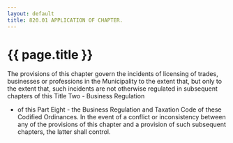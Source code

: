 ```yaml
---
layout: default 
title: 820.01 APPLICATION OF CHAPTER.
---
```


{{ page.title }}
================

The provisions of this chapter govern the incidents of licensing of
trades, businesses or professions in the Municipality to the extent
that, but only to the extent that, such incidents are not otherwise
regulated in subsequent chapters of this Title Two - Business Regulation
- of this Part Eight - the Business Regulation and Taxation Code of
these Codified Ordinances. In the event of a conflict or inconsistency
between any of the provisions of this chapter and a provision of such
subsequent chapters, the latter shall control.
